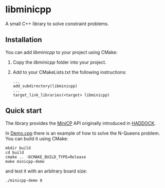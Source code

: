 # libminicpp
A small C++ library to solve constraint problems.

Installation
--
You can add *libminicpp* to your project using CMake:

1. Copy the *libminicpp* folder into your project.
2. Add to your CMakeLists.txt the following instructions:

   ```
   ...
   add_subdirectory(libminicpp)
   ...
   target_link_libraries(<target> libminicpp)
   ```
   
Quick start
---
The library provides the [MiniCP][minicp] API originally introduced in [HADDOCK][haddock].

In [Demo.cpp](./Demo.cpp) there is an example of how to solve the N-Queens problem. You can build it using CMake:

```
mkdir build
cd build
cmake .. -DCMAKE_BUILD_TYPE=Release
make minicpp-demo
```
and test it with an arbitrary board size:

```
./minicpp-demo 8
```

[minicp]: https://doi.org/10.1007/s12532-020-00190-7 "MiniCP: A lightweight solver for constraint programming"
[haddock]: https://doi.org/10.1007/978-3-030-58475-7_31 "HADDOCK: A Language and Architecture for Decision Diagram Compilation"